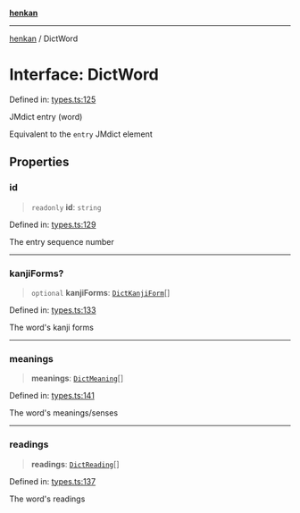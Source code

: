 [**henkan**](../README.md)

***

[henkan](../README.md) / DictWord

# Interface: DictWord

Defined in: [types.ts:125](https://github.com/Ronokof/Henkan/blob/2ebb5bac1977f3a31819e77efebc48d02b0a7059/src/types.ts#L125)

JMdict entry (word)

Equivalent to the `entry` JMdict element

## Properties

### id

> `readonly` **id**: `string`

Defined in: [types.ts:129](https://github.com/Ronokof/Henkan/blob/2ebb5bac1977f3a31819e77efebc48d02b0a7059/src/types.ts#L129)

The entry sequence number

***

### kanjiForms?

> `optional` **kanjiForms**: [`DictKanjiForm`](DictKanjiForm.md)[]

Defined in: [types.ts:133](https://github.com/Ronokof/Henkan/blob/2ebb5bac1977f3a31819e77efebc48d02b0a7059/src/types.ts#L133)

The word's kanji forms

***

### meanings

> **meanings**: [`DictMeaning`](DictMeaning.md)[]

Defined in: [types.ts:141](https://github.com/Ronokof/Henkan/blob/2ebb5bac1977f3a31819e77efebc48d02b0a7059/src/types.ts#L141)

The word's meanings/senses

***

### readings

> **readings**: [`DictReading`](DictReading.md)[]

Defined in: [types.ts:137](https://github.com/Ronokof/Henkan/blob/2ebb5bac1977f3a31819e77efebc48d02b0a7059/src/types.ts#L137)

The word's readings
